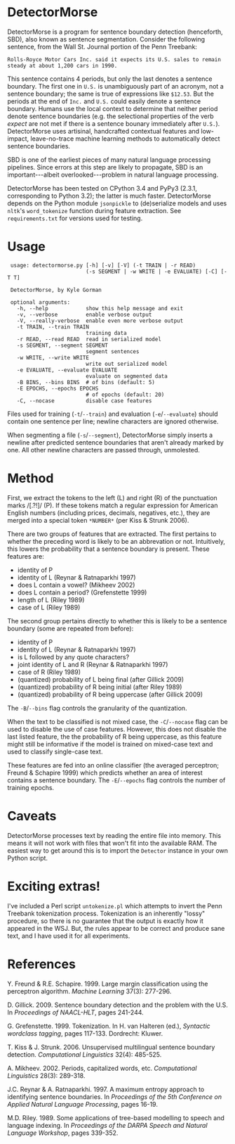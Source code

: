 DetectorMorse
=============

DetectorMorse is a program for sentence boundary detection (henceforth, SBD), also known as sentence segmentation. Consider the following sentence, from the Wall St. Journal portion of the Penn Treebank:

    Rolls-Royce Motor Cars Inc. said it expects its U.S. sales to remain
    steady at about 1,200 cars in 1990.

This sentence contains 4 periods, but only the last denotes a sentence boundary. The first one in `U.S.` is unambiguously part of an acronym, not a sentence boundary; the same is true of expressions like `$12.53`. But the periods at the end of `Inc.` and `U.S.` could easily denote a sentence boundary. Humans use the local context to determine that neither period denote sentence boundaries (e.g. the selectional properties of the verb _expect_ are not met if there is a sentence bounary immediately after `U.S.`). DetectorMorse uses artisinal, handcrafted contextual features and low-impact, leave-no-trace machine learning methods to automatically detect sentence boundaries.

SBD is one of the earliest pieces of many natural language processing pipelines. Since errors at this step are likely to propagate, SBD is an important---albeit overlooked---problem in natural language processing.

DetectorMorse has been tested on CPython 3.4 and PyPy3 (2.3.1, corresponding to Python 3.2); the latter is much faster. DetectorMorse depends on the Python module `jsonpickle` to (de)serialize models and uses `nltk`'s `word_tokenize` function during feature extraction. See `requirements.txt` for versions used for testing.

Usage
=====

     usage: detectormorse.py [-h] [-v] [-V] (-t TRAIN | -r READ)
                             (-s SEGMENT | -w WRITE | -e EVALUATE) [-C] [-T T]
     
     DetectorMorse, by Kyle Gorman
     
     optional arguments:
       -h, --help            show this help message and exit
       -v, --verbose         enable verbose output
       -V, --really-verbose  enable even more verbose output
       -t TRAIN, --train TRAIN
                             training data
       -r READ, --read READ  read in serialized model
       -s SEGMENT, --segment SEGMENT
                             segment sentences
       -w WRITE, --write WRITE
                             write out serialized model
       -e EVALUATE, --evaluate EVALUATE
                             evaluate on segmented data
       -B BINS, --bins BINS  # of bins (default: 5)
       -E EPOCHS, --epochs EPOCHS
                             # of epochs (default: 20)
       -C, --nocase          disable case features
        

Files used for training (`-t`/`--train`) and evaluation (`-e`/`--evaluate`) should contain one sentence per line; newline characters are ignored otherwise.

When segmenting a file (`-s`/`--segment`), DetectorMorse simply inserts a newline after predicted sentence boundaries that aren't already marked by one. All other newline characters are passed through, unmolested.

Method
======

First, we extract the tokens to the left (L) and right (R) of the punctuation marks /[\.?!]/ (P).
If these tokens match a regular expression for American English numbers (including prices, decimals, negatives, etc.), they are merged into a special token `*NUMBER*` (per Kiss & Strunk 2006).

There are two groups of features that are extracted. The first pertains to whether the preceding word is likely to be an abbrevation or not. Intuitively, this lowers the probability that a sentence boundary is present. These features are:

* identity of P
* identity of L (Reynar & Ratnaparkhi 1997)
* does L contain a vowel? (Mikheev 2002)
* does L contain a period? (Grefenstette 1999)
* length of L (Riley 1989)
* case of L (Riley 1989)

The second group pertains directly to whether this is likely to be a sentence boundary (some are repeated from before):

* identity of P
* identity of L (Reynar & Ratnaparkhi 1997)
* is L followed by any quote characters?
* joint identity of L and R (Reynar & Ratnaparkhi 1997)
* case of R (Riley 1989)
* (quantized) probability of L being final (after Gillick 2009)
* (quantized) probability of R being initial (after Riley 1989)
* (quantized) probability of R being uppercase (after Gillick 2009)

The `-B`/`--bins` flag controls the granularity of the quantization.

When the text to be classified is not mixed case, the `-C`/`--nocase` flag can be used to disable the use of case features. However, this does not disable the last listed feature, the the probability of R being uppercase, as this feature might still be informative if the model is trained on mixed-case text and used to classify single-case text.

These features are fed into an online classifier (the averaged perceptron; Freund & Schapire 1999) which predicts whether an area of interest contains a sentence boundary. The `-E`/`--epochs` flag controls the number of training epochs.

Caveats
=======

DetectorMorse processes text by reading the entire file into memory. This means it will not work with files that won't fit into the available RAM. The easiest way to get around this is to import the `Detector` instance in your own Python script.

Exciting extras!
================

I've included a Perl script `untokenize.pl` which attempts to invert the Penn Treebank tokenization process. Tokenization is an inherently "lossy" procedure, so there is no guarantee that the output is exactly how it appeared in the WSJ. But, the rules appear to be correct and produce sane text, and I have used it for all experiments.

References
==========

Y. Freund & R.E. Schapire. 1999. Large margin classification using the perceptron algorithm. _Machine Learning_ 37(3): 277-296.

D. Gillick. 2009. Sentence boundary detection and the problem with the U.S. In _Proceedings of NAACL-HLT_, pages 241-244.

G. Grefenstette. 1999. Tokenization. In H. van Halteren (ed.), _Syntactic wordclass tagging_, pages 117-133. Dordrecht: Kluwer.

T. Kiss & J. Strunk. 2006. Unsupervised multilingual sentence boundary detection. _Computational Linguistics_ 32(4): 485-525.

A. Mikheev. 2002. Periods, capitalized words, etc. _Computational Linguistics_ 28(3): 289-318.

J.C. Reynar & A. Ratnaparkhi. 1997. A maximum entropy approach to identifying sentence boundaries. In _Proceedings of the 5th Conference on Applied Natural Language Processing_, pages 16-19.

M.D. Riley. 1989. Some applications of tree-based modelling to speech and language indexing. In _Proceedings of the DARPA Speech and Natural Language Workshop_, pages 339-352.
